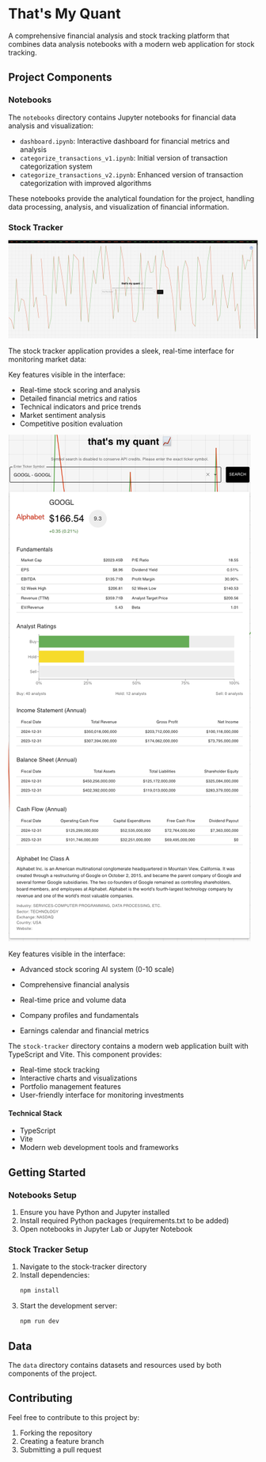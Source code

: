 # That's My Quant

A comprehensive financial analysis and stock tracking platform that combines data analysis notebooks with a modern web application for stock tracking.

## Project Components

### Notebooks

The `notebooks` directory contains Jupyter notebooks for financial data analysis and visualization:

- `dashboard.ipynb`: Interactive dashboard for financial metrics and analysis
- `categorize_transactions_v1.ipynb`: Initial version of transaction categorization system
- `categorize_transactions_v2.ipynb`: Enhanced version of transaction categorization with improved algorithms

These notebooks provide the analytical foundation for the project, handling data processing, analysis, and visualization of financial information.

### Stock Tracker

![Stock Tracker Screenshot](./assets/stock-tracker-screenshot.png)

The stock tracker application provides a sleek, real-time interface for monitoring market data:

Key features visible in the interface:
- Real-time stock scoring and analysis
- Detailed financial metrics and ratios
- Technical indicators and price trends
- Market sentiment analysis
- Competitive position evaluation

![GOOGL Example](./assets/googl_example.png)

Key features visible in the interface:
- Advanced stock scoring AI system (0-10 scale)
- Comprehensive financial analysis
- Real-time price and volume data

- Company profiles and fundamentals
- Earnings calendar and financial metrics

The `stock-tracker` directory contains a modern web application built with TypeScript and Vite. This component provides:

- Real-time stock tracking
- Interactive charts and visualizations
- Portfolio management features
- User-friendly interface for monitoring investments

#### Technical Stack
- TypeScript
- Vite
- Modern web development tools and frameworks

## Getting Started

### Notebooks Setup
1. Ensure you have Python and Jupyter installed
2. Install required Python packages (requirements.txt to be added)
3. Open notebooks in Jupyter Lab or Jupyter Notebook

### Stock Tracker Setup
1. Navigate to the stock-tracker directory
2. Install dependencies:
   ```bash
   npm install
   ```
3. Start the development server:
   ```bash
   npm run dev
   ```

## Data

The `data` directory contains datasets and resources used by both components of the project.

## Contributing

Feel free to contribute to this project by:
1. Forking the repository
2. Creating a feature branch
3. Submitting a pull request

